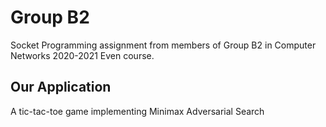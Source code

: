 # Group B2

Socket Programming assignment from members of Group B2 in Computer Networks 2020-2021 Even course.

## Our Application
A tic-tac-toe game implementing Minimax Adversarial Search
